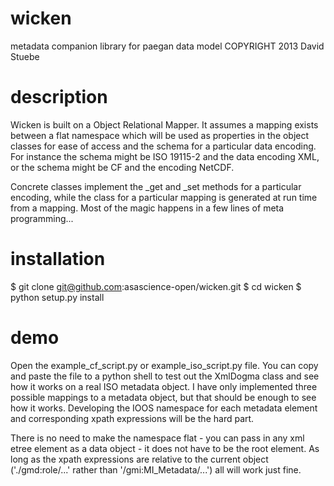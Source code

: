 wicken
======
metadata companion library for paegan data model
COPYRIGHT 2013 David Stuebe

description
============

Wicken is built on a Object Relational Mapper. It assumes a mapping exists between a flat namespace which will be used as properties in the object classes for ease of access and the schema for a particular data encoding. For instance the schema might be ISO 19115-2 and the data encoding XML, or the schema might be CF and the encoding NetCDF.

Concrete classes implement the _get and _set methods for a particular encoding, while
the class for a particular mapping is generated at run time from a mapping. Most of the magic happens in a few lines of meta programming...


installation
=============
$ git clone git@github.com:asascience-open/wicken.git
$ cd wicken
$ python setup.py install



demo
===========

Open the example_cf_script.py or example_iso_script.py file. You can copy and paste the file to a python shell to test out the XmlDogma class and see how it works on a real ISO metadata object. I have only implemented three possible mappings to a metadata object, but that should be enough to see how it works. Developing the IOOS namespace for each metadata element and corresponding xpath expressions will be the hard part.

There is no need to make the namespace flat - you can pass in any xml etree element as a data object - it does not have to be the root element. As long as the xpath expressions are relative to the current object ('./gmd:role/...' rather than '/gmi:MI_Metadata/...') all will work just fine.

